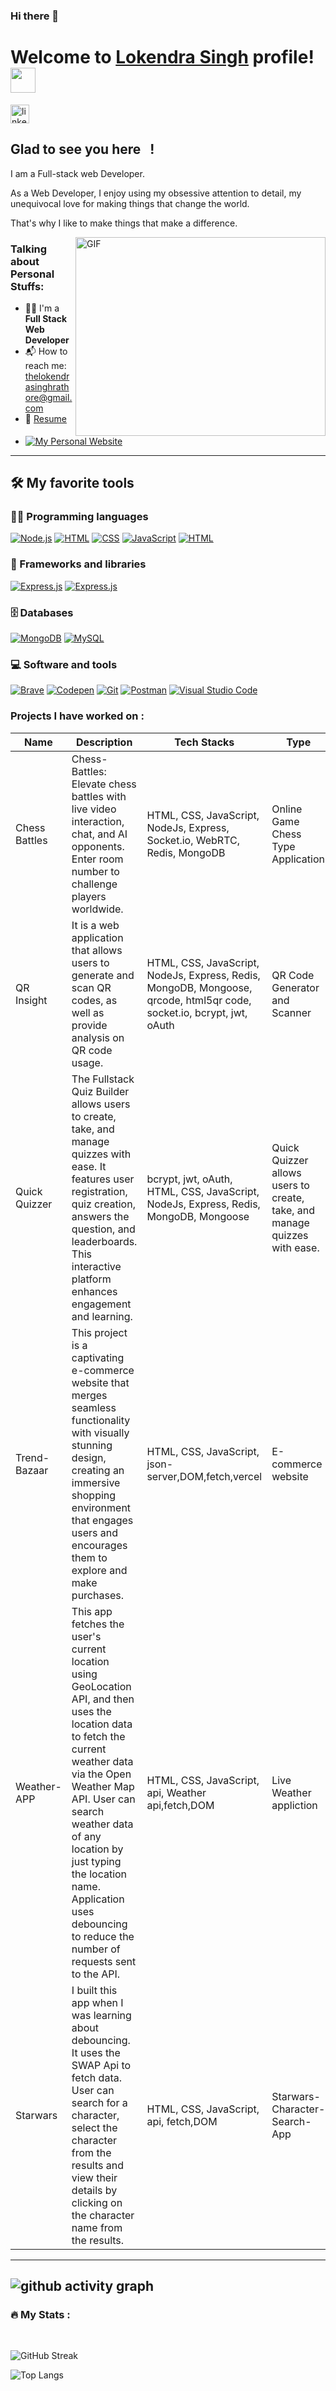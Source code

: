 ### Hi there 👋

# Welcome to [Lokendra Singh](https://github.com/Lokendra-debug) profile! <a href="https://github.com/Lokendra-debug"><img src="https://user-images.githubusercontent.com/114337213/218177562-625f81fc-c4bd-4a4d-a56b-0d8d6c3d6d5e.png" width="40px"></a>

<a href="https://www.linkedin.com/in/lokendra-debug/" target="_blank"><img align="center" src="https://user-images.githubusercontent.com/114337213/218171713-ff1cece8-2363-406a-80db-0fec0f36f9ef.png" alt="linkedin" height="30" width="30" /></a>
&nbsp;



## Glad to see you here &nbsp; !

I am a Full-stack web Developer.

As a Web Developer, I enjoy using my obsessive attention to detail, my unequivocal love for making things that change the world.

That's why I like to make things that make a difference.

<img align="right" alt="GIF" src="https://user-images.githubusercontent.com/114337213/218172084-62191cef-94b6-4087-a4c5-2f07b272ae61.gif" width="400" height="318" />


### Talking about Personal Stuffs:

- 👨‍🎓 I'm a **Full Stack Web Developer**
- 📬 How to reach me: [thelokendrasinghrathore@gmail.com](mailto:thelokendrasinghrathore@gmail.com)
- 📝 [Resume](https://drive.google.com/file/d/1ej4emtKkA48Pkft0AFDmuEmdI3CJZreA/view?usp=sharing)
- <a href="https://lokendra-debug.github.io/">
      <img alt="My Personal Website" src="https://img.shields.io/static/v1?color=%237733ff&label=Website&message=Portfolio&style=flat&logo=amp&logoColor=ffffff&labelColor=161937">
    </a>
---

## 🛠️ My favorite tools

### 👨‍💻 Programming languages

<p>
    <a href="#"><img alt="Node.js" src="https://img.shields.io/badge/Node.js-43853D.svg?logo=node.js&logoColor=white"></a>
    <a href="#"><img alt="HTML" src="https://img.shields.io/badge/HTML-E34F26.svg?logo=html5&logoColor=white"></a>
    <a href="#"><img alt="CSS" src="https://img.shields.io/badge/CSS-1572B6.svg?logo=css3&logoColor=white"></a>
    <a href="#"><img alt="JavaScript" src="https://img.shields.io/badge/JavaScript-F7DF1E.svg?logo=javascript&logoColor=black"></a>
    <a href="#"><img alt="HTML" src="https://img.shields.io/badge/-Typescript-blue"></a>
</p>

### 🧰 Frameworks and libraries

<p>
    <a href="#"><img alt="Express.js" src="https://img.shields.io/badge/Express.js-404d59.svg?logo=express&logoColor=white"></a>
    <a href="#"><img alt="Express.js" src="https://img.shields.io/badge/-ReactJS-blue"></a>
</p>

### 🗄️ Databases

<p>
    <a href="#"><img alt="MongoDB" src ="https://img.shields.io/badge/MongoDB-4ea94b.svg?logo=mongodb&logoColor=white"></a>
    <a href="#"><img alt="MySQL" src="https://img.shields.io/badge/MySQL-00f.svg?logo=mysql&logoColor=white"></a>
</p>

### 💻 Software and tools

<p>
    <a href="#"><img alt="Brave" src="https://img.shields.io/badge/-Brave-FB542B?logo=brave&logoColor=white"></a>
    <a href="#"><img alt="Codepen" src="https://img.shields.io/badge/Codepen-000000.svg?logo=codepen&logoColor=white"></a>
    <a href="#"><img alt="Git" src="https://img.shields.io/badge/Git-F05033.svg?logo=git&logoColor=white"></a>
    <a href="#"><img alt="Postman" src="https://img.shields.io/badge/Postman-FF6C37?logo=postman&logoColor=white"></a>
    <a href="#"><img alt="Visual Studio Code" src="https://img.shields.io/badge/Visual%20Studio%20Code-0078d7.svg?logo=visual-studio-code&logoColor=white"></a>
</p>

### Projects I have worked on :
| Name        | Description    | Tech Stacks       | Type   | Links  |
|-------------|----------------|------------|------------|-----------------------------------------------------|
| Chess Battles  | Chess-Battles: Elevate chess battles with live video interaction, chat, and AI opponents. Enter room number to challenge players worldwide. | HTML, CSS, JavaScript, NodeJs, Express, Socket.io, WebRTC, Redis, MongoDB  | Online Game Chess Type Application  | - [Deployed](https://leafy-crisp-359f48.netlify.app/) - [GitHub](https://github.com/Lokendra-debug/Chess-Battles) |
| QR Insight  | It is a web application that allows users to generate and scan QR codes, as well as provide analysis on QR code usage. |  HTML, CSS, JavaScript, NodeJs, Express, Redis, MongoDB, Mongoose, qrcode, html5qr code, socket.io, bcrypt, jwt, oAuth | QR Code Generator and Scanner  | - [Deployed](https://glistening-kringle-f6d59c.netlify.app/) - [GitHub](https://github.com/Lokendra-debug/QR-Insight-full) |
| Quick Quizzer  | The Fullstack Quiz Builder allows users to create, take, and manage quizzes with ease. It features user registration, quiz creation, answers the question, and leaderboards. This interactive platform enhances engagement and learning. | bcrypt, jwt, oAuth, HTML, CSS, JavaScript, NodeJs, Express, Redis, MongoDB, Mongoose | Quick Quizzer allows users to create, take, and manage quizzes with ease.  | - [Deployed](https://quizfrontend-lokendra-debug.vercel.app/) - [GitHub](https://github.com/Lokendra-debug/Fullstack-quiz-builder-application) |
| Trend-Bazaar  | This project is a captivating e-commerce website that merges seamless functionality with visually stunning design, creating an immersive shopping environment that engages users and encourages them to explore and make purchases. | HTML, CSS, JavaScript, json-server,DOM,fetch,vercel |  E-commerce website  | - [Deployed](https://trendbazaar-lokendra-debug.vercel.app/) - [GitHub](https://github.com/Lokendra-debug/Trend-Bazaar) |
| Weather-APP  | This app fetches the user's current location using GeoLocation API, and then uses the location data to fetch the current weather data via the Open Weather Map API. User can search weather data of any location by just typing the location name. Application uses debouncing to reduce the number of requests sent to the API. | HTML, CSS, JavaScript, api, Weather api,fetch,DOM | Live Weather appliction   | - [Deployed](https://weather-app-js-lokendra-debug.vercel.app/) - [GitHub](https://github.com/Lokendra-debug/Weather-APP-JS) |
| Starwars  | I built this app when I was learning about debouncing. It uses the SWAP Api to fetch data. User can search for a character, select the character from the results and view their details by clicking on the character name from the results. | HTML, CSS, JavaScript, api, fetch,DOM | Starwars-Character-Search-App   | - [Deployed](https://starwars-character-search-app-lokendra-debug.vercel.app/) - [GitHub](https://github.com/Lokendra-debug/Starwars-Character-Search-App) |


---
![github activity graph](https://github-readme-activity-graph.vercel.app/graph?username=Lokendra-debug&bg_color=ece2f8&color=000000&line=9263d9&point=c45f5f&area=true&hide_border=true)
---

 ### 🔥 My Stats :
<br/>

![GitHub Streak](https://github-readme-streak-stats.herokuapp.com/?user=Lokendra-debug)

![Top Langs](https://github-readme-stats.vercel.app/api/top-langs/?username=Lokendra-debug&theme=buefy&layout=compact)
